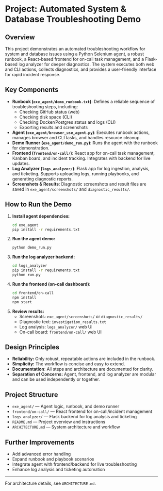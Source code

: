 # Project: Automated System & Database Troubleshooting Demo

## Overview
This project demonstrates an automated troubleshooting workflow for system and database issues using a Python Selenium agent, a robust runbook, a React-based frontend for on-call task management, and a Flask-based log analyzer for deeper diagnostics. The system executes both web and CLI actions, collects diagnostics, and provides a user-friendly interface for rapid incident response.

## Key Components
- **Runbook (`exe_agent/demo_runbook.txt`)**: Defines a reliable sequence of troubleshooting steps, including:
  - Checking GitHub status (web)
  - Checking disk space (CLI)
  - Checking Docker/Postgres status and logs (CLI)
  - Exporting results and screenshots
- **Agent (`exe_agent/browser_use_agent.py`)**: Executes runbook actions, manages browser and CLI tasks, and handles resource cleanup.
- **Demo Runner (`exe_agent/demo_run.py`)**: Runs the agent with the runbook for demonstration.
- **Frontend (`frontend/on-call/`)**: React app for on-call task management, Kanban board, and incident tracking. Integrates with backend for live updates.
- **Log Analyzer (`logs_analyzer/`)**: Flask app for log ingestion, analysis, and ticketing. Supports uploading logs, running playbooks, and generating diagnostic reports.
- **Screenshots & Results**: Diagnostic screenshots and result files are saved in `exe_agent/screenshots/` and `diagnostic_results/`.

## How to Run the Demo
1. **Install agent dependencies:**
   ```sh
   cd exe_agent
   pip install -r requirements.txt
   ```
2. **Run the agent demo:**
   ```sh
   python demo_run.py
   ```
3. **Run the log analyzer backend:**
   ```sh
   cd logs_analyzer
   pip install -r requirements.txt
   python run.py
   ```
4. **Run the frontend (on-call dashboard):**
   ```sh
   cd frontend/on-call
   npm install
   npm start
   ```
5. **Review results:**
   - Screenshots: `exe_agent/screenshots/` or `diagnostic_results/`
   - Diagnostic text: `investigation_results.txt`
   - Log analysis: `logs_analyzer/` web UI
   - On-call board: `frontend/on-call/` web UI

## Design Principles
- **Reliability:** Only robust, repeatable actions are included in the runbook.
- **Simplicity:** The workflow is concise and easy to extend.
- **Documentation:** All steps and architecture are documented for clarity.
- **Separation of Concerns:** Agent, frontend, and log analyzer are modular and can be used independently or together.

## Project Structure
- `exe_agent/` — Agent logic, runbook, and demo runner
- `frontend/on-call/` — React frontend for on-call/incident management
- `logs_analyzer/` — Flask backend for log analysis and ticketing
- `README.md` — Project overview and instructions
- `ARCHITECTURE.md` — System architecture and workflow

## Further Improvements
- Add advanced error handling
- Expand runbook and playbook scenarios
- Integrate agent with frontend/backend for live troubleshooting
- Enhance log analysis and ticketing automation

---
For architecture details, see `ARCHITECTURE.md`.